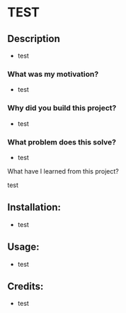 # TEST

## Description

* test

### What was my motivation?

* test

### Why did you build this project?

* test

### What problem does this solve?

* test

What have I learned from this project?

test

## Installation:

* test

## Usage:

* test

## Credits:

* test
        